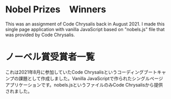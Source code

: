 # Nobel Prizes　Winners
This was an assignment of Code Chrysalis back in August 2021. I made this single page application with vanilla JavaScript based on "nobels.js" file that was provided by Code Chrysalis.


# ノーベル賞受賞者一覧
これは2021年8月に参加していたCode Chrysalisというコーディングブートキャンプの課題として作成しました。Vanilla JavaScriptで作られたシングルページアプリケーションです。nobels.jsというファイルのみCode Chrysalisから提供されました。